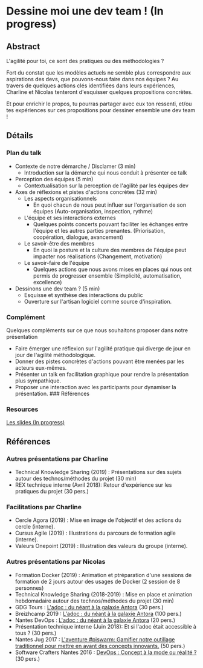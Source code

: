 # Dessine moi une dev team ! (In progress)

## Abstract

L'agilité pour toi, ce sont des pratiques ou des méthodologies ?

Fort du constat que les modèles actuels ne semble plus correspondre aux aspirations des devs, que pouvons-nous faire dans nos équipes ?
Au travers de quelques actions clés identifiées dans leurs expériences, Charline et Nicolas tenteront d'esquisser quelques propositions concrètes.

Et pour enrichir le propos, tu pourras partager avec eux ton ressenti, et/ou tes expériences sur ces propositions pour dessiner ensemble une dev team !

## Détails

### Plan du talk

* Contexte de notre démarche / Disclamer (3 min) 
	* Introduction sur la démarche qui nous conduit à présenter ce talk
* Perception des équipes (5 min)
	* Contextualisation sur la perception de l'agilité par les équipes dev
* Axes de réflexions et pistes d'actions concrètes (32 min)
	* Les aspects organisationnels
		* En quoi chacun de nous peut influer sur l'organisation de son équipes (Auto-organisation, inspection, rythme)
	* L'équipe et ses interactions externes
		* Quelques points concerts pouvant faciliter les échanges entre l'équipe et les autres parties prenantes. (Priorisation, coopération, dialogue, avancement)
	* Le savoir-être des membres
		*  En quoi la posture et la culture des membres de l'équipe peut impacter nos réalisations (Changement, motivation)
	* Le savoir-faire de l'équipe
		* Quelques actions que nous avons mises en places qui nous ont permis de progresser ensemble (Simplicité, automatisation, excellence)
* Dessinons une dev team ? (5 min) 
	* Esquisse et synthèse des interactions du public
	* Ouverture sur l'artisan logiciel comme source d'inspiration.

### Complément

Quelques compléments sur ce que nous souhaitons proposer dans notre présentation

* Faire émerger une réflexion sur l'agilité pratique qui diverge de jour en jour de l'agilité méthodologique.
* Donner des pistes concrètes d'actions pouvant être menées par les acteurs eux-mêmes.
* Présenter un talk en facilitation graphique pour rendre la présentation plus sympathique.
* Proposer une interaction avec les participants pour dynamiser la présentation. ### Références

### Resources

[Les slides (In progress)]( ./devteam-2019/#/)

## Références

### Autres présentations par Charline 

* Technical Knowledge Sharing (2019) : Présentations sur des sujets  autour des technos/méthodes du projet (30 min)
* REX technique interne (Avril 2018): Retour d'expérience  sur les pratiques du projet (30 pers.)

### Facilitations par Charline 

*  Cercle Agora  (2019) : Mise en image de l'objectif et des actions du cercle (interne).
*  Cursus Agile  (2019) : Illustrations du parcours de formation agile (interne).
*  Valeurs Onepoint  (2019) : Illustration des valeurs du groupe (interne).

### Autres présentations par Nicolas

* Formation Docker (2019) : Animation et ptréparation d'une sessions de formation de 2 jours autour des usages de Docker (2 session de 8 personnes)
* Technical Knowledge Sharing (2018-2019) : Mise en place et animation hebdomadaire autour des technos/méthodes du projet (30 min)
* GDG Tours : [L'adoc : du néant à la galaxie Antora](https://www.meetup.com/fr-FR/GDG-Tours/events/259980415/) (30 pers.)
* Breizhcamp 2019 : [L'adoc : du néant à la galaxie Antora](https://www.youtube.com/watch?v=67QMncs1wvw) (100 pers.)
* Nantes DevOps : [L'adoc : du néant à la galaxie Antora](https://www.meetup.com/fr-FR/Nantes-DevOps/events/259469585/) (20 pers.)
* Présentation technique interne (Juin 2018): Et si l'adoc était accessible à tous ? (30 pers.)
* Nantes Jug 2017 : [L'aventure #piswarm: Gamifier notre outillage traditionnel pour mettre en avant des concepts innovants.](http://nantesjug.org/#/events/2017_12_14) (50 pers.)
* Software Crafters Nantes 2016 : [DevOps : Concept à la mode ou réalité ?](https://www.meetup.com/fr-FR/nantes-software-crafters-Nantes/events/235435543/) (30 pers.)
